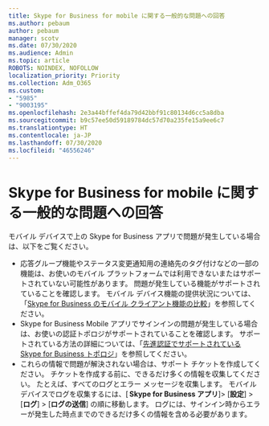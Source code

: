```yaml
---
title: Skype for Business for mobile に関する一般的な問題への回答
ms.author: pebaum
author: pebaum
manager: scotv
ms.date: 07/30/2020
ms.audience: Admin
ms.topic: article
ROBOTS: NOINDEX, NOFOLLOW
localization_priority: Priority
ms.collection: Adm_O365
ms.custom:
- "5985"
- "9003195"
ms.openlocfilehash: 2e3a44bffef4da79d42bbf91c80134d6cc5a8dba
ms.sourcegitcommit: b9c57ee50d59189784dc57d70a235fe15a9ee6c7
ms.translationtype: HT
ms.contentlocale: ja-JP
ms.lasthandoff: 07/30/2020
ms.locfileid: "46556246"
---
```

# <a name="answers-to-common-issues-with-skype-for-business-for-mobile"></a>Skype for Business for mobile に関する一般的な問題への回答

モバイル デバイスで上の Skype for Business アプリで問題が発生している場合は、以下をご覧ください。

- 応答グループ機能やステータス変更通知用の連絡先のタグ付けなどの一部の機能は、お使いのモバイル プラットフォームでは利用できないまたはサポートされていない可能性があります。 問題が発生している機能がサポートされていることを確認します。 モバイル デバイス機能の提供状況については、「[Skype for Business のモバイル クライアント機能の比較](https://technet.microsoft.com/library/Dn951412.aspx)」を参照してください。
- Skype for Business Mobile アプリでサインインの問題が発生している場合は、お使いの認証トポロジがサポートされていることを確認します。 サポートされている方法の詳細については、「[先進認証でサポートされている Skype for Business トポロジ](https://docs.microsoft.com/skypeforbusiness/plan-your-deployment/modern-authentication/topologies-supported)」を参照してください。  
- これらの情報で問題が解決されない場合は、サポート チケットを作成してください。 チケットを作成する前に、できるだけ多くの情報を収集してください。 たとえば、すべてのログとエラー メッセージを収集します。 モバイル デバイスでログを収集するには、[ **Skype for Business アプリ**]>  [**設定**] >  [**ログ**] >  [**ログの送信**] の順に移動します。 ログには、サインイン時からエラーが発生した時点までのできるだけ多くの情報を含める必要があります。
